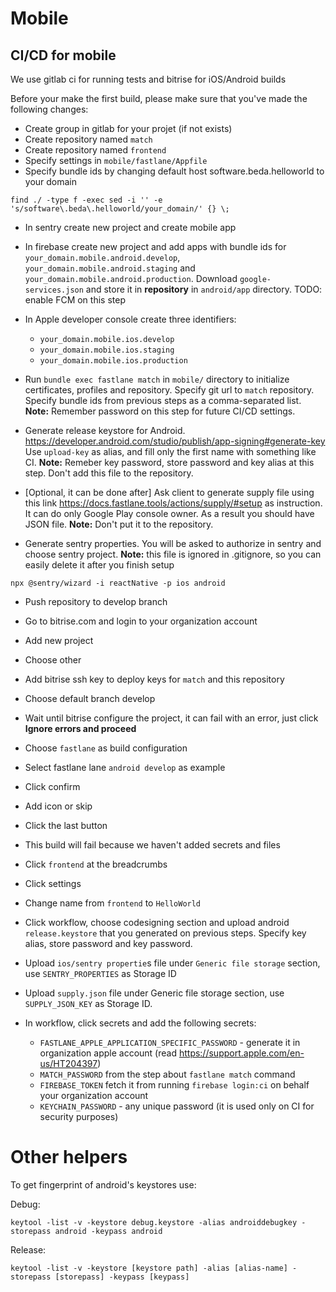 # Mobile

## CI/CD for mobile

We use gitlab ci for running tests and bitrise for iOS/Android builds

Before your make the first build, please make sure that you've made the following changes:

- Create group in gitlab for your projet (if not exists)
- Create repository named `match`
- Create repository named `frontend`
- Specify settings in `mobile/fastlane/Appfile`
- Specify bundle ids by changing default host software.beda.helloworld to your domain

```
find ./ -type f -exec sed -i '' -e 's/software\.beda\.helloworld/your_domain/' {} \;
```

- In sentry create new project and create mobile app
- In firebase create new project and add apps with bundle ids for `your_domain.mobile.android.develop`, `your_domain.mobile.android.staging` and `your_domain.mobile.android.production`. Download `google-services.json` and store it in **repository** in `android/app` directory. TODO: enable FCM on this step
- In Apple developer console create three identifiers:
  - `your_domain.mobile.ios.develop`
  - `your_domain.mobile.ios.staging`
  - `your_domain.mobile.ios.production`
- Run `bundle exec fastlane match` in `mobile/` directory to initialize certificates, profiles and repository. Specify git url to `match` repository. Specify bundle ids from previous steps as a comma-separated list. **Note:** Remember password on this step for future CI/CD settings.
- Generate release keystore for Android. https://developer.android.com/studio/publish/app-signing#generate-key Use `upload-key` as alias, and fill only the first name with something like CI. **Note:** Remeber key password, store password and key alias at this step. Don't add this file to the repository.
- [Optional, it can be done after] Ask client to generate supply file using this link https://docs.fastlane.tools/actions/supply/#setup as instruction. It can do only Google Play console owner. As a result you should have JSON file. **Note:** Don't put it to the repository.

- Generate sentry properties. You will be asked to authorize in sentry and choose sentry project. **Note:** this file is ignored in .gitignore, so you can easily delete it after you finish setup

```
npx @sentry/wizard -i reactNative -p ios android
```

- Push repository to develop branch
- Go to bitrise.com and login to your organization account
- Add new project
- Choose other
- Add bitrise ssh key to deploy keys for `match` and this repository
- Choose default branch develop
- Wait until bitrise configure the project, it can fail with an error, just click **Ignore errors and proceed**
- Choose `fastlane` as build configuration
- Select fastlane lane `android develop` as example
- Click confirm
- Add icon or skip
- Click the last button
- This build will fail because we haven't added secrets and files
- Click `frontend` at the breadcrumbs
- Click settings
- Change name from `frontend` to `HelloWorld`
- Click workflow, choose codesigning section and upload android `release.keystore` that you generated on previous steps. Specify key alias, store password and key password.
- Upload `ios/sentry propertie`s file under `Generic file storage` section, use `SENTRY_PROPERTIES` as Storage ID
- Upload `supply.json` file under Generic file storage section, use `SUPPLY_JSON_KEY` as Storage ID.

- In workflow, click secrets and add the following secrets:
  - `FASTLANE_APPLE_APPLICATION_SPECIFIC_PASSWORD` - generate it in organization apple account (read https://support.apple.com/en-us/HT204397)
  - `MATCH_PASSWORD` from the step about `fastlane match` command
  - `FIREBASE_TOKEN` fetch it from running `firebase login:ci` on behalf your organization account
  - `KEYCHAIN_PASSWORD` - any unique password (it is used only on CI for security purposes)

# Other helpers

To get fingerprint of android's keystores use:

Debug:

```
keytool -list -v -keystore debug.keystore -alias androiddebugkey -storepass android -keypass android
```

Release:

```
keytool -list -v -keystore [keystore path] -alias [alias-name] -storepass [storepass] -keypass [keypass]
```
